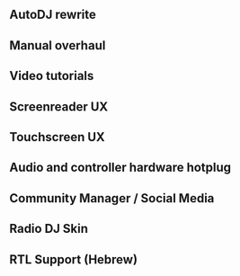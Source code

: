 ## AutoDJ rewrite
## Manual overhaul
## Video tutorials
## Screenreader UX
## Touchscreen UX
## Audio and controller hardware hotplug
## Community Manager / Social Media
## Radio DJ Skin
## RTL Support (Hebrew)